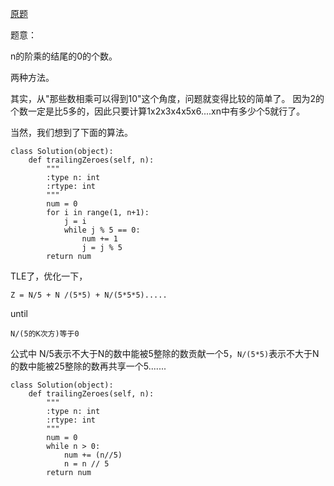 [原题](https://leetcode.com/problems/factorial-trailing-zeroes/)

题意：

n的阶乘的结尾的0的个数。

两种方法。

其实，从"那些数相乘可以得到10"这个角度，问题就变得比较的简单了。
因为2的个数一定是比5多的，因此只要计算1x2x3x4x5x6....xn中有多少个5就行了。

当然，我们想到了下面的算法。

```
class Solution(object):
    def trailingZeroes(self, n):
        """
        :type n: int
        :rtype: int
        """
        num = 0
        for i in range(1, n+1):
            j = i
            while j % 5 == 0:
                num += 1
                j = j % 5
        return num
```

TLE了，优化一下，


```Z = N/5 + N /(5*5) + N/(5*5*5).....```

until 

```N/(5的K次方)等于0```

公式中 N/5表示不大于N的数中能被5整除的数贡献一个5，```N/(5*5)```表示不大于N的数中能被25整除的数再共享一个5.......

```
class Solution(object):
    def trailingZeroes(self, n):
        """
        :type n: int
        :rtype: int
        """
        num = 0
        while n > 0:
            num += (n//5)
            n = n // 5
        return num
```


